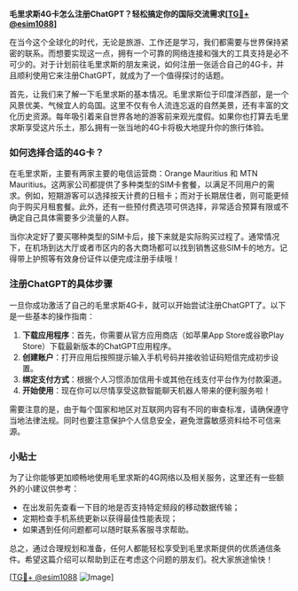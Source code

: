 **毛里求斯4G卡怎么注册ChatGPT？轻松搞定你的国际交流需求[[TG💪+ @esim1088](https://t.me/s/esim1088)]**

在当今这个全球化的时代，无论是旅游、工作还是学习，我们都需要与世界保持紧密的联系。而想要实现这一点，拥有一个可靠的网络连接和强大的工具支持是必不可少的。对于计划前往毛里求斯的朋友来说，如何注册一张适合自己的4G卡，并且顺利使用它来注册ChatGPT，就成为了一个值得探讨的话题。

首先，让我们来了解一下毛里求斯的基本情况。毛里求斯位于印度洋西部，是一个风景优美、气候宜人的岛国。这里不仅有令人流连忘返的自然美景，还有丰富的文化历史资源。每年吸引着来自世界各地的游客前来观光度假。如果你也打算去毛里求斯享受这片乐土，那么拥有一张当地的4G卡将极大地提升你的旅行体验。

### 如何选择合适的4G卡？

在毛里求斯，主要有两家主要的电信运营商：Orange Mauritius 和 MTN Mauritius。这两家公司都提供了多种类型的SIM卡套餐，以满足不同用户的需求。例如，短期游客可以选择按天计费的日租卡；而对于长期居住者，则可能更倾向于购买月租套餐。此外，还有一些预付费选项可供选择，非常适合预算有限或不确定自己具体需要多少流量的人群。

当你决定好了要买哪种类型的SIM卡后，接下来就是实际购买过程了。通常情况下，在机场到达大厅或者市区内的各大商场都可以找到销售这些SIM卡的地方。记得带上护照等有效身份证件以便完成注册手续哦！

### 注册ChatGPT的具体步骤

一旦你成功激活了自己的毛里求斯4G卡，就可以开始尝试注册ChatGPT了。以下是一些基本的操作指南：

1. **下载应用程序**：首先，你需要从官方应用商店（如苹果App Store或谷歌Play Store）下载最新版本的ChatGPT应用程序。
2. **创建账户**：打开应用后按照提示输入手机号码并接收验证码短信完成初步设置。
3. **绑定支付方式**：根据个人习惯添加信用卡或其他在线支付平台作为付款渠道。
4. **开始使用**：现在你可以尽情享受这款智能聊天机器人带来的便利服务啦！

需要注意的是，由于每个国家和地区对互联网内容有不同的审查标准，请确保遵守当地法律法规。同时也要注意保护个人信息安全，避免泄露敏感资料给不可信来源。

### 小贴士

为了让你能够更加顺畅地使用毛里求斯的4G网络以及相关服务，这里还有一些额外的小建议供参考：

- 在出发前先查看一下目的地是否支持特定频段的移动数据传输；
- 定期检查手机系统更新以获得最佳性能表现；
- 如果遇到任何问题都可以随时联系客服寻求帮助。

总之，通过合理规划和准备，任何人都能轻松享受到毛里求斯提供的优质通信条件。希望这篇介绍可以帮助到正在考虑这个问题的朋友们。祝大家旅途愉快！

[[TG💪+ @esim1088](https://t.me/s/esim1088) ![Image](https://i.postimg.cc/4NQfJmqS/Snipaste-2025-05-13-00-14-12.png)]